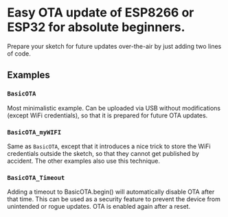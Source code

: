 # Easy OTA update of ESP8266 or ESP32 for absolute beginners.

Prepare your sketch for future updates over-the-air by just adding two lines of code.

## Examples

### `BasicOTA`
Most minimalistic example. Can be uploaded via USB without modifications (except WiFi credentials),
so that it is prepared for future OTA updates.

### `BasicOTA_myWIFI`
Same as `BasicOTA`, except that it introduces a nice trick to store the WiFi credentials outside the sketch,
so that they cannot get published by accident. The other examples also use this technique.

### `BasicOTA_Timeout`
Adding a timeout to BasicOTA.begin() will automatically disable OTA after that time.
This can be used as a security feature to prevent the device from unintended or rogue updates.
OTA is enabled again after a reset.
